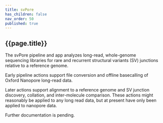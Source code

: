 ```yaml
---
title: svPore
has_children: false
nav_order: 50
published: true
---
```


## {{page.title}}

The svPore pipeline and app analyzes long-read, whole-genome sequencing 
libraries for rare and recurrent structural variants (SV) junctions
relative to a reference genome.

Early pipeline actions support file conversion and offline basecalling of
Oxford Nanopore long-read data.

Later actions support alignment to a reference genome and SV junction
discovery, collation, and inter-molecule comparison. These actions
might reasonably be applied to any long read data, but at present 
have only been applied to nanopore data.

Further documentation is pending.
